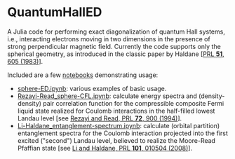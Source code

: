 # QuantumHallED

A Julia code for performing exact diagonalization of quantum Hall systems, i.e., interacting electrons moving in two dimensions in the presence of strong perpendicular magnetic field. Currently the code supports only the spherical geometry, as introduced in the classic paper by Haldane \[[PRL **51**, 605 (1983)](https://journals.aps.org/prl/abstract/10.1103/PhysRevLett.51.605)\].

Included are a few [notebooks](https://github.com/mishmash/QuantumHallED/tree/master/notebooks) demonstrating usage:
* [sphere-ED.ipynb](https://github.com/mishmash/QuantumHallED/blob/master/notebooks/sphere-ED.ipynb): various examples of basic usage.
* [Rezayi-Read_sphere-CFL.ipynb](https://github.com/mishmash/QuantumHallED/blob/master/notebooks/Rezayi-Read_sphere-CFL.ipynb): calculate energy spectra and (density-density) pair correlation function for the compressible composite Fermi liquid state realized for Coulomb interactions in the half-filled lowest Landau level \[see [Rezayi and Read, PRL **72**, 900 (1994)](https://journals.aps.org/prl/abstract/10.1103/PhysRevLett.72.900)\].
* [Li-Haldane_entanglement-spectrum.ipynb](https://github.com/mishmash/QuantumHallED/blob/master/notebooks/Li-Haldane_entanglement-spectrum.ipynb): calculate (orbital partition) entanglement spectra for the Coulomb interaction projected into the first excited ("second") Landau level, believed to realize the Moore-Read Pfaffian state \[see [Li and Haldane, PRL **101**, 010504 (2008)](https://journals.aps.org/prl/abstract/10.1103/PhysRevLett.101.010504)\].
